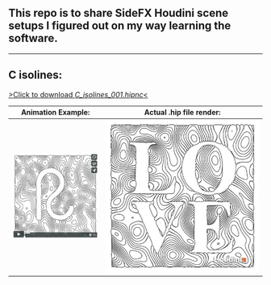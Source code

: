 ## This repo is to share SideFX Houdini scene setups I figured out on my way learning the software.
---


## C isolines:
[>Click to download _C_isolines_001.hipnc_<](C_isolines_001.hipnc)

Animation Example: | Actual .hip file render:
------------ | -------------
<a href="https://vimeo.com/246115410"><img src="C_isolines_vimeo.jpg"></a> | <img src="C_isolines.jpg">




